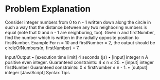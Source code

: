 # Problem Explanation

Consider integer numbers from 0 to n - 1 written down along the circle in such a way that the distance between any two neighboring numbers is equal (note that 0 and n - 1 are neighboring, too).
Given n and firstNumber, find the number which is written in the radially opposite position to firstNumber.
Example
For n = 10 and firstNumber = 2, the output should be
circleOfNumbers(n, firstNumber) = 7.
 
Input/Output
•	[execution time limit] 4 seconds (js)
•	[input] integer n
A positive even integer.
Guaranteed constraints:
4 ≤ n ≤ 20.
•	[input] integer firstNumber
Guaranteed constraints:
0 ≤ firstNumber ≤ n - 1.
•	[output] integer
[JavaScript] Syntax Tips


